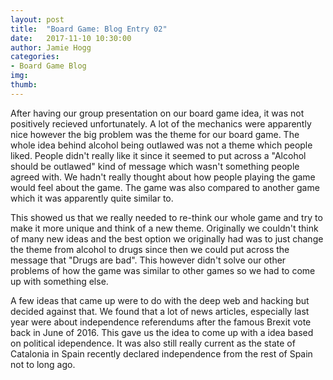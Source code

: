 ```yaml
---
layout: post
title:  "Board Game: Blog Entry 02"
date:   2017-11-10 10:30:00
author: Jamie Hogg
categories: 
- Board Game Blog
img: 
thumb: 
---
```


After having our group presentation on our board game idea, it was not positively recieved unfortunately. A lot of the mechanics were apparently nice however the big problem was the theme for our board game. The whole idea behind alcohol being outlawed was not a theme which people liked. People didn't really like it since it seemed to put across a "Alcohol should be outlawed" kind of message which wasn't something people agreed with. We hadn't really thought about how people playing the game would feel about the game.
The game was also compared to another game which it was apparently quite similar to.

This showed us that we really needed to re-think our whole game and try to make it more unique and think of a new theme. Originally we couldn't think of many new ideas and the best option we originally had was to just change the theme from alcohol to drugs since then we could put across the message that "Drugs are bad". This however didn't solve our other problems of how the game was similar to other games so we had to come up with something else.

A few ideas that came up were to do with the deep web and hacking but decided against that. We found that a lot of news articles, especially last year were about independence referendums after the famous Brexit vote back in June of 2016. This gave us the idea to come up with a idea based on political idependence. It was also still really current as the state of Catalonia in Spain recently declared independence from the rest of Spain not to long ago.
